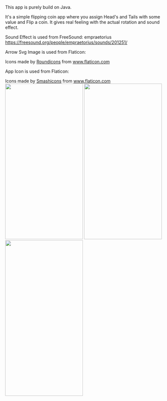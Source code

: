 This app is purely build on Java.

It's a simple flipping coin app where you assign Head's and Tails with some value and Flip a coin.
It gives real feeling with the actual rotation and sound effect.

Sound Effect is used from FreeSound:
empraetorius
https://freesound.org/people/empraetorius/sounds/201251/

Arrow Svg Image is used from Flaticon:
<div>Icons made by <a href="https://www.flaticon.com/authors/roundicons" title="Roundicons">Roundicons</a> from <a href="https://www.flaticon.com/" title="Flaticon">www.flaticon.com</a></div>

App Icon is used from Flaticon:
<div>Icons made by <a href="https://www.flaticon.com/authors/smashicons" title="Smashicons">Smashicons</a> from <a href="https://www.flaticon.com/" title="Flaticon">www.flaticon.com</a></div>

<!DOCTYPE html>
<html>
<body>

<img src="K:\Android Project Materials\FlipCoin_SplashS" width="250px" height="500px">
<img src="K:\Android Project Materials\FlipCoin_AssignS" width="250px" height="500px">
<img src="K:\Android Project Materials\FlipCoin_TossS" width="250px" height="500px">

</body>
</html>